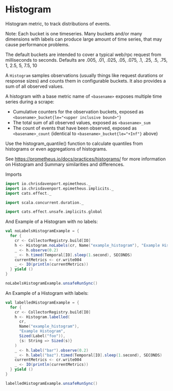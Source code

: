 # Histogram

Histogram metric, to track distributions of events.

Note: Each bucket is one timeseries. Many buckets and/or many dimensions with labels
can produce large amount of time series, that may cause performance problems.

The default buckets are intended to cover a typical web/rpc request from milliseconds to seconds. Defaults are .005, .01, .025, .05, .075, .1, .25, .5, .75, 1, 2.5, 5, 7.5, 10

A `Histogram` samples observations (usually things like request durations or response sizes) and counts them in configurable buckets. It also provides a sum of all observed values.

A histogram with a base metric name of `<basename>` exposes multiple time series during a scrape:

- Cumulative counters for the observation buckets, exposed as `<basename>_bucket{le="<upper inclusive bound>"}`
- The total sum of all observed values, exposed as `<basename>_sum`
- The count of events that have been observed, exposed as `<basename>_count` (identical to `<basename>_bucket{le="+Inf"}` above)

Use the histogram_quantile() function to calculate quantiles from histograms or even aggregations of histograms.

See https://prometheus.io/docs/practices/histograms/ for more information on Histogram and Summary similarities and differences.

Imports

```scala mdoc:silent
import io.chrisdavenport.epimetheus._
import io.chrisdavenport.epimetheus.implicits._
import cats.effect._

import scala.concurrent.duration._

import cats.effect.unsafe.implicits.global
```

And Example of a Histogram with no labels:

```scala mdoc
val noLabelsHistogramExample = {
  for {
    cr <- CollectorRegistry.build[IO]
    h <- Histogram.noLabels(cr, Name("example_histogram"), "Example Histogram")
    _ <- h.observe(0.2)
    _ <- h.timed(Temporal[IO].sleep(1.second), SECONDS)
    currentMetrics <- cr.write004
    _ <- IO(println(currentMetrics))
  } yield ()
}

noLabelsHistogramExample.unsafeRunSync()
```

An Example of a Histogram with labels:

```scala mdoc
val labelledHistogramExample = {
  for {
    cr <- CollectorRegistry.build[IO]
    h <- Histogram.labelled(
      cr,
      Name("example_histogram"),
      "Example Histogram",
      Sized(Label("foo")),
      {s: String => Sized(s)}
    )
    _ <- h.label("bar").observe(0.2)
    _ <- h.label("baz").timed(Temporal[IO].sleep(1.second), SECONDS)
    currentMetrics <- cr.write004
    _ <- IO(println(currentMetrics))
  } yield ()
}

labelledHistogramExample.unsafeRunSync()
```
